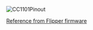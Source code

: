 ![CC1101Pinout](https://temperosystems.com.au/wp-content/uploads/2020/09/CC1101-Pin-out-1.jpg)


[Reference from Flipper firmware](https://github.com/flipperdevices/flipperzero-firmware/blob/dev/lib/drivers/cc1101_regs.h)